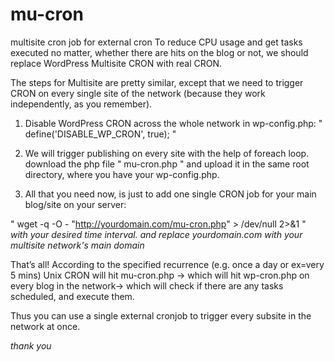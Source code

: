 # mu-cron
multisite cron job for external cron
To reduce CPU usage and get tasks executed no matter, whether there are hits on the blog or not, we should replace WordPress Multisite CRON with real CRON.

The steps for Multisite are pretty similar, except that we need to trigger CRON on every single site of the network (because they work independently, as you remember).

1. Disable WordPress CRON across the whole network in wp-config.php: 
" define('DISABLE_WP_CRON', true); "

2. We will trigger publishing on every site with the help of foreach loop.
   download the php file " mu-cron.php " and upload it in the same root directory, where you have your wp-config.php.
   
3. All that you need now, is just to add one single CRON job for your main blog/site on your server:   

  " wget -q -O - "http://yourdomain.com/mu-cron.php" > /dev/null 2>&1 "
  *with your desired time interval. and replace yourdomain.com with your multisite network's main domain*

That’s all! According to the specified recurrence (e.g. once a day or ex=very 5 mins) Unix CRON will hit
mu-cron.php -> which will hit wp-cron.php on every blog in the network-> which will check if there are any tasks scheduled, and execute them.

Thus you can use a single external cronjob to trigger every subsite in the network at once.

*thank you*



